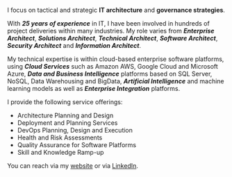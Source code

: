 I focus on tactical and strategic **IT architecture** and **governance strategies**.

With _**25 years of experience**_ in IT, I have been involved in hundreds of project deliveries within many industries. My role varies from _**Enterprise Architect**_, _**Solutions Architect**_, _**Technical Architect**_, _**Software Architect**_, _**Security Architect**_ and _**Information Architect**_.

My technical expertise is within cloud-based enterprise software platforms, using _**Cloud Services**_ such as Amazon AWS, Google Cloud and Microsoft Azure, _**Data and Business Intelligence**_ platforms based on SQL Server, NoSQL, Data Warehousing and BigData, _**Artificial Intelligence**_ and machine learning models as well as _**Enterprise Integration**_ platforms.

I provide the following service offerings:

- Architecture Planning and Design
- Deployment and Planning Services
- DevOps Planning, Design and Execution
- Health and Risk Assessments
- Quality Assurance for Software Platforms
- Skill and Knowledge Ramp-up

You can reach via my [website](https://www.lekman.com/tobias) or via [LinkedIn](https://linkedin.com/in/lekman).
